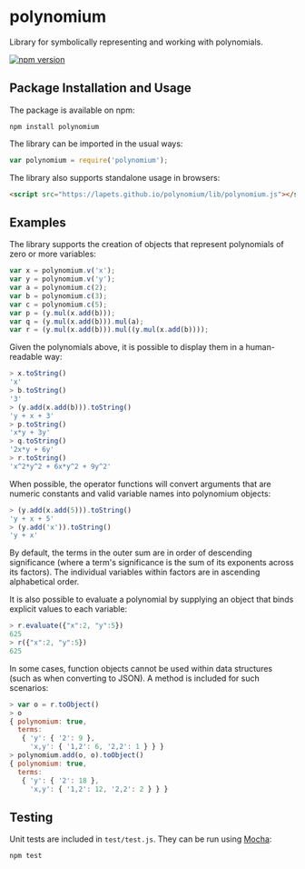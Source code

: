# polynomium
Library for symbolically representing and working with polynomials.

[![npm version](https://badge.fury.io/js/polynomium.svg)](https://badge.fury.io/js/polynomium)

## Package Installation and Usage

The package is available on npm:
```shell
npm install polynomium
```
The library can be imported in the usual ways:
```javascript
var polynomium = require('polynomium');
```
The library also supports standalone usage in browsers:
```html
<script src="https://lapets.github.io/polynomium/lib/polynomium.js"></script>
```

## Examples

The library supports the creation of objects that represent polynomials of zero or more variables:
```javascript
var x = polynomium.v('x');
var y = polynomium.v('y');
var a = polynomium.c(2);
var b = polynomium.c(3);
var c = polynomium.c(5);
var p = (y.mul(x.add(b)));
var q = (y.mul(x.add(b))).mul(a);
var r = (y.mul(x.add(b))).mul((y.mul(x.add(b))));
```
Given the polynomials above, it is possible to display them in a human-readable way:
```javascript
> x.toString()
'x'
> b.toString()
'3'
> (y.add(x.add(b))).toString()
'y + x + 3'
> p.toString()
'x*y + 3y'
> q.toString()
'2x*y + 6y'
> r.toString()
'x^2*y^2 + 6x*y^2 + 9y^2'
```
When possible, the operator functions will convert arguments that are numeric constants and valid variable names into polynomium objects:
```javascript
> (y.add(x.add(5))).toString()
'y + x + 5'
> (y.add('x')).toString()
'y + x'
```
By default, the terms in the outer sum are in order of descending significance (where a term's significance is the sum of its exponents across its factors). The individual variables within factors are in ascending alphabetical order.

It is also possible to evaluate a polynomial by supplying an object that binds explicit values to each variable:
```javascript
> r.evaluate({"x":2, "y":5})
625
> r({"x":2, "y":5})
625
```
In some cases, function objects cannot be used within data structures (such as when converting to JSON). A method is included for such scenarios:
```javascript
> var o = r.toObject()
> o
{ polynomium: true,
  terms: 
   { 'y': { '2': 9 }, 
     'x,y': { '1,2': 6, '2,2': 1 } } }
> polynomium.add(o, o).toObject()
{ polynomium: true,
  terms: 
   { 'y': { '2': 18 }, 
     'x,y': { '1,2': 12, '2,2': 2 } } }
```

## Testing

Unit tests are included in `test/test.js`. They can be run using [Mocha](https://mochajs.org/):
```javascript
npm test
```
